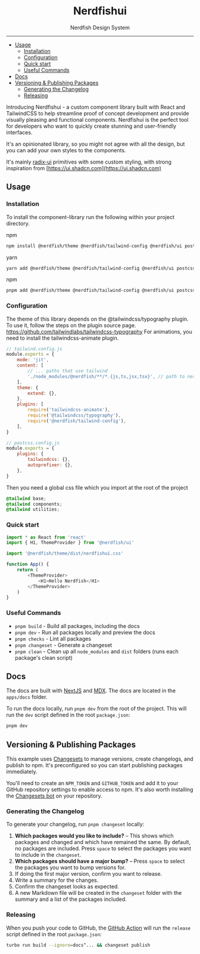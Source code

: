 <div align="center">
<h1>Nerdfishui</h1>

<p>Nerdfish Design System</p>
</div>

---

<!-- START doctoc generated TOC please keep comment here to allow auto update -->
<!-- DON'T EDIT THIS SECTION, INSTEAD RE-RUN doctoc TO UPDATE -->

- [Usage](#usage)
  - [Installation](#installation)
  - [Configuration](#configuration)
  - [Quick start](#quick-start)
  - [Useful Commands](#useful-commands)
- [Docs](#docs)
- [Versioning \& Publishing Packages](#versioning--publishing-packages)
  - [Generating the Changelog](#generating-the-changelog)
  - [Releasing](#releasing)

<!-- END doctoc generated TOC please keep comment here to allow auto update -->

Introducing Nerdfishui - a custom component library built with React and
TailwindCSS to help streamline proof of concept development and provide visually
pleasing and functional components. Nerdfishui is the perfect tool for
developers who want to quickly create stunning and user-friendly interfaces.

It's an opinionated library, so you might not agree with all the design, but you
can add your own styles to the components.

It's mainly [radix-ui](https://www.radix-ui.com) primitives with some custom
styling, with strong inspiration from
[https://ui.shadcn.com](https://ui.shadcn.com)

## Usage

### Installation

To install the component-library run the following within your project
directory.

npm

```sh
npm install @nerdfish/theme @nerdfish/tailwind-config @nerdfish/ui postcss tailwindcss @tailwindcss/typography lucide-react tailwindcss-animate
```

yarn

```sh
yarn add @nerdfish/theme @nerdfish/tailwind-config @nerdfish/ui postcss tailwindcss @tailwindcss/typography lucide-react tailwindcss-animate
```

npm

```sh
pnpm add @nerdfish/theme @nerdfish/tailwind-config @nerdfish/ui postcss tailwindcss @tailwindcss/typography lucide-react tailwindcss-animate
```

### Configuration

The theme of this library depends on the @tailwindcss/typography plugin. To use
it, follow the steps on the plugin source page.
https://github.com/tailwindlabs/tailwindcss-typography For animations, you need
to install the tailwindcss-animate plugin.

```js
// tailwind.config.js
module.exports = {
	mode: 'jit',
	content: [
		// ... paths that use tailwind
		'./node_modules/@nerdfish/**/*.{js,ts,jsx,tsx}', // path to nerdfishui
	],
	theme: {
		extend: {},
	},
	plugins: [
		require('tailwindcss-animate'),
		require('@tailwindcss/typography'),
		require('@nerdfish/tailwind-config'),
	],
}
```

```js
// postcss.config.js
module.exports = {
	plugins: {
		tailwindcss: {},
		autoprefixer: {},
	},
}
```

Then you need a global css file which you import at the root of the project

```css
@tailwind base;
@tailwind components;
@tailwind utilities;
```

### Quick start

```js
import * as React from 'react'
import { H1, ThemeProvider } from '@nerdfish/ui'

import '@nerdfish/theme/dist/nerdfishui.css'

function App() {
	return (
		<ThemeProvider>
			<H1>Hello Nerdfish</H1>
		</ThemeProvider>
	)
}
```

### Useful Commands

- `pnpm build` - Build all packages, including the docs
- `pnpm dev` - Run all packages locally and preview the docs
- `pnpm checks` - Lint all packages
- `pnpm changeset` - Generate a changeset
- `pnpm clean` - Clean up all `node_modules` and `dist` folders (runs each
  package's clean script)

## Docs

The docs are built with [NextJS](https://nextjs.org/) and
[MDX](https://mdxjs.com/). The docs are located in the `apps/docs` folder.

To run the docs locally, run `pnpm dev` from the root of the project. This will
run the `dev` script defined in the root `package.json`:

```bash
pnpm dev
```

## Versioning & Publishing Packages

This example uses [Changesets](https://github.com/changesets/changesets) to
manage versions, create changelogs, and publish to npm. It's preconfigured so
you can start publishing packages immediately.

You'll need to create an `NPM_TOKEN` and `GITHUB_TOKEN` and add it to your
GitHub repository settings to enable access to npm. It's also worth installing
the [Changesets bot](https://github.com/apps/changeset-bot) on your repository.

### Generating the Changelog

To generate your changelog, run `pnpm changeset` locally:

1. **Which packages would you like to include?** – This shows which packages and
   changed and which have remained the same. By default, no packages are
   included. Press `space` to select the packages you want to include in the
   `changeset`.
1. **Which packages should have a major bump?** – Press `space` to select the
   packages you want to bump versions for.
1. If doing the first major version, confirm you want to release.
1. Write a summary for the changes.
1. Confirm the changeset looks as expected.
1. A new Markdown file will be created in the `changeset` folder with the
   summary and a list of the packages included.

### Releasing

When you push your code to GitHub, the
[GitHub Action](https://github.com/changesets/action) will run the `release`
script defined in the root `package.json`:

```bash
turbo run build --ignore=docs^... && changeset publish
```
